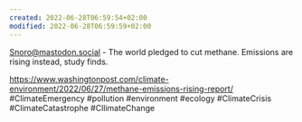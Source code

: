 ```yaml
---
created: 2022-06-28T06:59:54+02:00
modified: 2022-06-28T06:59:59+02:00
---
```


Snoro@mastodon.social - The world pledged to cut methane. Emissions are rising instead, study finds.

https://www.washingtonpost.com/climate-environment/2022/06/27/methane-emissions-rising-report/ #ClimateEmergency #pollution #environment #ecology #ClimateCrisis #ClimateCatastrophe #CllimateChange

